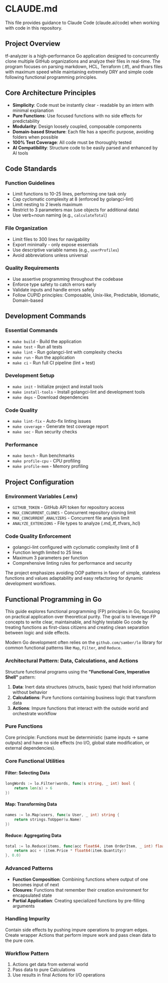 # CLAUDE.md

This file provides guidance to Claude Code (claude.ai/code) when working with code in this repository.

## Project Overview

tf-analyzer is a high-performance Go application designed to concurrently clone multiple GitHub organizations and analyze their files in real-time. The program focuses on parsing markdown, HCL, Terraform (.tf), and tfvars files with maximum speed while maintaining extremely DRY and simple code following functional programming principles.

## Core Architecture Principles

- **Simplicity**: Code must be instantly clear - readable by an intern with minimal explanation
- **Pure Functions**: Use focused functions with no side effects for predictability
- **Modularity**: Design loosely coupled, composable components
- **Domain-based Structure**: Each file has a specific purpose, avoiding folders when possible
- **100% Test Coverage**: All code must be thoroughly tested
- **AI Compatibility**: Structure code to be easily parsed and enhanced by AI tools

## Code Standards

### Function Guidelines
- Limit functions to 10-25 lines, performing one task only
- Cap cyclomatic complexity at 8 (enforced by golangci-lint)
- Limit nesting to 2 levels maximum
- Restrict to 3 parameters max (use objects for additional data)
- Use verb+noun naming (e.g., `calculateTotal`)

### File Organization
- Limit files to 300 lines for navigability
- Export minimally - only expose essentials
- Use descriptive variable names (e.g., `userProfiles`)
- Avoid abbreviations unless universal

### Quality Requirements
- Use assertive programming throughout the codebase
- Enforce type safety to catch errors early
- Validate inputs and handle errors safely
- Follow CUPID principles: Composable, Unix-like, Predictable, Idiomatic, Domain-based

## Development Commands

### Essential Commands
- `make build` - Build the application
- `make test` - Run all tests
- `make lint` - Run golangci-lint with complexity checks
- `make run` - Run the application
- `make ci` - Run full CI pipeline (lint + test)

### Development Setup
- `make init` - Initialize project and install tools
- `make install-tools` - Install golangci-lint and development tools
- `make deps` - Download dependencies

### Code Quality
- `make lint-fix` - Auto-fix linting issues
- `make coverage` - Generate test coverage report
- `make sec` - Run security checks

### Performance
- `make bench` - Run benchmarks
- `make profile-cpu` - CPU profiling
- `make profile-mem` - Memory profiling

## Project Configuration

### Environment Variables (.env)
- `GITHUB_TOKEN` - GitHub API token for repository access
- `MAX_CONCURRENT_CLONES` - Concurrent repository cloning limit
- `MAX_CONCURRENT_ANALYZERS` - Concurrent file analysis limit
- `ANALYZE_EXTENSIONS` - File types to analyze (.md,.tf,.tfvars,.hcl)

### Code Quality Enforcement
- golangci-lint configured with cyclomatic complexity limit of 8
- Function length limited to 25 lines
- Maximum 3 parameters per function
- Comprehensive linting rules for performance and security

The project emphasizes avoiding OOP patterns in favor of simple, stateless functions and values adaptability and easy refactoring for dynamic development workflows.

## Functional Programming in Go

This guide explores functional programming (FP) principles in Go, focusing on practical application over theoretical purity. The goal is to leverage FP concepts to write clear, maintainable, and highly testable Go code by treating functions as first-class citizens and creating clean separation between logic and side effects.

Modern Go development often relies on the `github.com/samber/lo` library for common functional patterns like `Map`, `Filter`, and `Reduce`.

### Architectural Pattern: Data, Calculations, and Actions

Structure functional programs using the **"Functional Core, Imperative Shell"** pattern:

1. **Data**: Inert data structures (structs, basic types) that hold information without behavior
2. **Calculations**: Pure functions containing business logic that transform data
3. **Actions**: Impure functions that interact with the outside world and orchestrate workflow

### Pure Functions

Core principle: Functions must be deterministic (same inputs → same outputs) and have no side effects (no I/O, global state modification, or external dependencies).

### Core Functional Utilities

#### Filter: Selecting Data
```go
longWords := lo.Filter(words, func(s string, _ int) bool {
    return len(s) > 6
})
```

#### Map: Transforming Data
```go
names := lo.Map(users, func(u User, _ int) string {
    return strings.ToUpper(u.Name)
})
```

#### Reduce: Aggregating Data
```go
total := lo.Reduce(items, func(acc float64, item OrderItem, _ int) float64 {
    return acc + (item.Price * float64(item.Quantity))
}, 0.0)
```

### Advanced Patterns

- **Function Composition**: Combining functions where output of one becomes input of next
- **Closures**: Functions that remember their creation environment for encapsulated state
- **Partial Application**: Creating specialized functions by pre-filling arguments

### Handling Impurity

Contain side effects by pushing impure operations to program edges. Create wrapper Actions that perform impure work and pass clean data to the pure core.

### Workflow Pattern
1. Actions get data from external world
2. Pass data to pure Calculations
3. Use results in final Actions for I/O operations